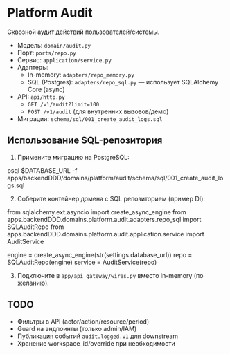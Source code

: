 # Platform Audit

Сквозной аудит действий пользователей/системы.

- Модель: `domain/audit.py`
- Порт: `ports/repo.py`
- Сервис: `application/service.py`
- Адаптеры:
  - In-memory: `adapters/repo_memory.py`
  - SQL (Postgres): `adapters/repo_sql.py` — использует SQLAlchemy Core (async)
- API: `api/http.py`
  - `GET /v1/audit?limit=100`
  - `POST /v1/audit` (для внутренних вызовов/демо)
- Миграции: `schema/sql/001_create_audit_logs.sql`

## Использование SQL-репозитория

1) Примените миграцию на PostgreSQL:

psql $DATABASE_URL -f apps/backendDDD/domains/platform/audit/schema/sql/001_create_audit_logs.sql

2) Соберите контейнер домена с SQL репозиторием (пример DI):

from sqlalchemy.ext.asyncio import create_async_engine
from apps.backendDDD.domains.platform.audit.adapters.repo_sql import SQLAuditRepo
from apps.backendDDD.domains.platform.audit.application.service import AuditService

engine = create_async_engine(str(settings.database_url))
repo = SQLAuditRepo(engine)
service = AuditService(repo)

3) Подключите в `app/api_gateway/wires.py` вместо in-memory (по желанию).

## TODO
- Фильтры в API (actor/action/resource/period)
- Guard на эндпоинты (только admin/IAM)
- Публикация событий `audit.logged.v1` для downstream
- Хранение workspace_id/override при необходимости

